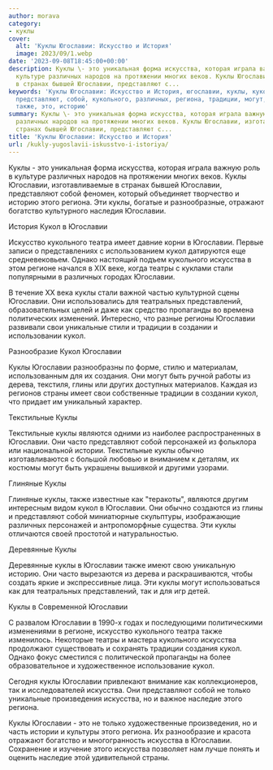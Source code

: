 ```yaml
---
author: morava
category:
- куклы
cover:
  alt: 'Куклы Югославии: Искусство и История'
  image: 2023/09/1.webp
date: '2023-09-08T18:45:00+00:00'
description: Куклы \- это уникальная форма искусства, которая играла важную роль в
  культуре различных народов на протяжении многих веков. Куклы Югославии, изготавливаемые
  в странах бывшей Югославии, представляют с...
keywords: 'Куклы Югославии: Искусство и История, югославии, куклы, кукол, искусства,
  представляют, собой, кукольного, различных, региона, традиции, могут, текстильные,
  также, это, историю'
summary: Куклы \- это уникальная форма искусства, которая играла важную роль в культуре
  различных народов на протяжении многих веков. Куклы Югославии, изготавливаемые в
  странах бывшей Югославии, представляют с...
title: 'Куклы Югославии: Искусство и История'
url: /kukly-yugoslavii-iskusstvo-i-istoriya/
---
```


Куклы \- это уникальная форма искусства, которая играла важную роль в культуре различных народов на протяжении многих веков. Куклы Югославии, изготавливаемые в странах бывшей Югославии, представляют собой феномен, который объединяет творчество и историю этого региона. Эти куклы, богатые и разнообразные, отражают богатство культурного наследия Югославии.  

История Кукол в Югославии

Искусство кукольного театра имеет давние корни в Югославии. Первые записи о представлениях с использованием кукол датируются еще средневековьем. Однако настоящий подъем кукольного искусства в этом регионе начался в XIX веке, когда театры с куклами стали популярными в различных городах Югославии.

В течение XX века куклы стали важной частью культурной сцены Югославии. Они использовались для театральных представлений, образовательных целей и даже как средство пропаганды во времена политических изменений. Интересно, что разные регионы Югославии развивали свои уникальные стили и традиции в создании и использовании кукол.  

Разнообразие Кукол Югославии

Куклы Югославии разнообразны по форме, стилю и материалам, использованным для их создания. Они могут быть ручной работы из дерева, текстиля, глины или других доступных материалов. Каждая из регионов страны имеет свои собственные традиции в создании кукол, что придает им уникальный характер.

Текстильные Куклы

Текстильные куклы являются одними из наиболее распространенных в Югославии. Они часто представляют собой персонажей из фольклора или национальной истории. Текстильные куклы обычно изготавливаются с большой любовью и вниманием к деталям, их костюмы могут быть украшены вышивкой и другими узорами.  

Глиняные Куклы

Глиняные куклы, также известные как "теракоты", являются другим интересным видом кукол в Югославии. Они обычно создаются из глины и представляют собой миниатюрные скульптуры, изображающие различных персонажей и антропоморфные существа. Эти куклы отличаются своей простотой и натуральностью.  

Деревянные Куклы

Деревянные куклы в Югославии также имеют свою уникальную историю. Они часто вырезаются из дерева и раскрашиваются, чтобы создать яркие и экспрессивные лица. Эти куклы могут использоваться как для театральных представлений, так и для игр детей.  

Куклы в Современной Югославии

С развалом Югославии в 1990-х годах и последующими политическими изменениями в регионе, искусство кукольного театра также изменилось. Некоторые театры и мастера кукольного искусства продолжают существовать и сохранять традиции создания кукол. Однако фокус сместился с политической пропаганды на более образовательное и художественное использование кукол.

Сегодня куклы Югославии привлекают внимание как коллекционеров, так и исследователей искусства. Они представляют собой не только уникальные произведения искусства, но и важное наследие этого региона.  

Куклы Югославии \- это не только художественные произведения, но и часть истории и культуры этого региона. Их разнообразие и красота отражают богатство и многогранность искусства в Югославии. Сохранение и изучение этого искусства позволяет нам лучше понять и оценить наследие этой удивительной страны.